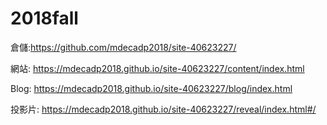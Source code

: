 # 2018fall

倉儲:https://github.com/mdecadp2018/site-40623227/

網站: https://mdecadp2018.github.io/site-40623227/content/index.html

Blog: https://mdecadp2018.github.io/site-40623227/blog/index.html

投影片: https://mdecadp2018.github.io/site-40623227/reveal/index.html#/
